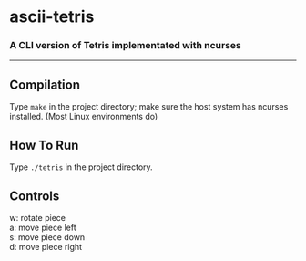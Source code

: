 
# **ascii-tetris**

### A CLI version of Tetris implementated with ncurses

------------

## Compilation

Type `make` in the project directory; make sure the host system has ncurses installed. (Most Linux environments do)

## How To Run

Type `./tetris` in the project directory.

## Controls

w: rotate piece\
a: move piece left\
s: move piece down\
d: move piece right
